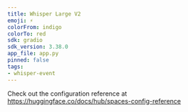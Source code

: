 ```yaml
---
title: Whisper Large V2
emoji: ⚡
colorFrom: indigo
colorTo: red
sdk: gradio
sdk_version: 3.38.0
app_file: app.py
pinned: false
tags:
- whisper-event
---
```


Check out the configuration reference at https://huggingface.co/docs/hub/spaces-config-reference
